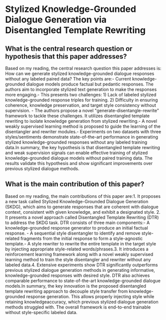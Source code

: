 # Stylized Knowledge-Grounded Dialogue Generation via Disentangled   Template Rewriting

## What is the central research question or hypothesis that this paper addresses?

Based on my reading, the central research question this paper addresses is: How can we generate stylized knowledge-grounded dialogue responses without any labeled paired data? The key points are:- Current knowledge-grounded dialogue models produce factual but pedantic responses. The authors aim to incorporate stylized text generation to make the responses more engaging.- This presents two challenges: 1) Lack of labeled stylized knowledge-grounded response triples for training. 2) Difficulty in ensuring coherence, knowledge preservation, and target style consistency without supervision. - The authors propose a novel "generate-disentangle-rewrite" framework to tackle these challenges. It utilizes disentangled template rewriting to isolate knowledge generation from stylized rewriting.- A novel weakly supervised learning method is proposed to guide the learning of the disentangler and rewriter modules.- Experiments on two datasets with three styles/sentiments demonstrate state-of-the-art performance in generating stylized knowledge-grounded responses without any labeled training data.In summary, the key hypothesis is that disentangled template rewriting and weak supervision signals can enable effective training of stylized knowledge-grounded dialogue models without paired training data. The results validate this hypothesis and show significant improvements over previous stylized dialogue methods.


## What is the main contribution of this paper?

Based on my reading, the main contributions of this paper are:1. It proposes a new task called Stylized Knowledge-Grounded Dialogue Generation (SKDG), which aims to generate responses that are coherent with dialogue context, consistent with given knowledge, and exhibit a designated style. 2. It presents a novel approach called Disentangled Template Rewriting (DTR) to address the SKDG task. DTR consists of three main components:- A knowledge-grounded response generator to produce an initial factual response. - A sequential style disentangler to identify and remove style-related fragments from the initial response to form a style-agnostic template.- A style rewriter to rewrite the entire template in the target style by injecting appropriate style-related words/phrases.3. It introduces a reinforcement learning framework along with a novel weakly supervised learning method to train the style disentangler and rewriter without any labeled data.4. Extensive experiments show DTR significantly outperforms previous stylized dialogue generation methods in generating informative, knowledge-grounded responses with desired style. DTR also achieves comparable performance to state-of-the-art knowledge-grounded dialogue models.In summary, the key innovation is the proposed disentangled template rewriting approach to decouple style transfer from knowledge-grounded response generation. This allows properly injecting style while retaining knowledgeaccuracy, which previous stylized dialogue generation methods struggled with. The overall framework is end-to-end trainable without style-specific labeled data.
